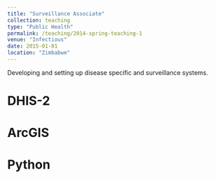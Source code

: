 ```yaml
---
title: "Surveillance Associate"
collection: teaching
type: "Public Health"
permalink: /teaching/2014-spring-teaching-1
venue: "Infectious"
date: 2015-01-01
location: "Zimbabwe"
---
```


Developing and setting up disease specific and surveillance systems.

DHIS-2
======

ArcGIS
======

Python
======
